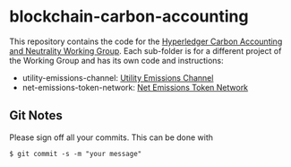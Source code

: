 # blockchain-carbon-accounting

This repository contains the code for the [Hyperledger Carbon Accounting and Neutrality Working Group](https://wiki.hyperledger.org/display/CASIG/Carbon+Accounting+and+Certification+Working+Group). Each
sub-folder is for a different project of the Working Group and has its own code and instructions:

- utility-emissions-channel: [Utility Emissions Channel](https://wiki.hyperledger.org/display/CASIG/Utility+Emissions+Channel)
- net-emissions-token-network: [Net Emissions Token Network](https://wiki.hyperledger.org/display/CASIG/Net+Emissions+Tokens+Network)

## Git Notes

Please sign off all your commits. This can be done with

    $ git commit -s -m "your message"
